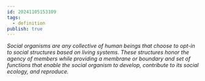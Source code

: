 ```yaml
---
id: 20241105153109
tags:
  - definition
publish: true
---
```

*Social organisms are any collective of human beings that choose to opt-in to social structures based on living systems. These structures honor the agency of members while providing a membrane or boundary and set of functions that enable the social organism to develop, contribute to its social ecology, and reproduce.*